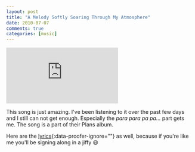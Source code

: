 ```yaml
---
layout: post
title: "A Melody Softly Soaring Through My Atmosphere"
date: 2010-07-07
comments: true
categories: [music]
---
```


<p class="video">
    <iframe src="https://www.youtube.com/embed/uizQVriWp8M" frameborder="0" allowfullscreen></iframe>
</p>

This song is just amazing. I've been listening to it over the past few days and I still can not get enough. Especially the _para para pa pa..._ part gets me. The song is a part of their Plans album.

Here are the [lyrics][smb-lyrics]{:data-proofer-ignore=""} as well, because if you're like me you'll be signing along in a jiffy :smiley:

[smb-lyrics]: https://genius.com/Death-cab-for-cutie-soul-meets-body-lyrics
